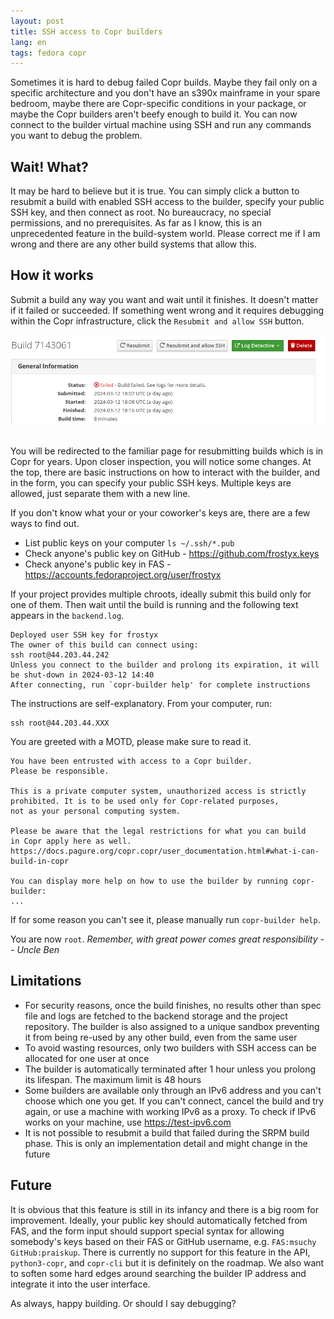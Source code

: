 ```yaml
---
layout: post
title: SSH access to Copr builders
lang: en
tags: fedora copr
---
```


Sometimes it is hard to debug failed Copr builds. Maybe they fail
only on a specific architecture and you don't have an s390x mainframe
in your spare bedroom, maybe there are Copr-specific conditions in your package,
or maybe the Copr builders aren't beefy enough to build it. You can now connect
to the builder virtual machine using SSH and run any commands you want to debug
the problem.

## Wait! What?

It may be hard to believe but it is true. You can simply click a button to
resubmit a build with enabled SSH access to the builder, specify your public SSH
key, and then connect as root. No bureaucracy, no special permissions, and no
prerequisites. As far as I know, this is an unprecedented feature in the
build-system world. Please correct me if I am wrong and there are any other
build systems that allow this.


## How it works

Submit a build any way you want and wait until it finishes. It doesn't matter
if it failed or succeeded. If something went wrong and it requires debugging
within the Copr infrastructure, click the `Resubmit and allow SSH` button.


<div class="text-center img-row row">
  <a href="/files/img/rebuild-and-allow-ssh.png"
     title="I already fixed all gain/high so these are gain/medium just for the screenshot">
    <img src="/files/img/rebuild-and-allow-ssh.png">
  </a>
</div>
<br>


You will be redirected to the familiar page for resubmitting builds which is in
Copr for years. Upon closer inspection, you will notice some changes. At the
top, there are basic instructions on how to interact with the builder, and in
the form, you can specify your public SSH keys. Multiple keys are allowed,
just separate them with a new line.

If you don't know what your or your coworker's keys are, there are a few ways to
find out.

- List public keys on your computer `ls ~/.ssh/*.pub`
- Check anyone's public key on GitHub - <https://github.com/frostyx.keys>
- Check anyone's public key in FAS - <https://accounts.fedoraproject.org/user/frostyx>

If your project provides multiple chroots, ideally submit this build only for
one of them. Then wait until the build is running and the following text appears
in the `backend.log`.

```
Deployed user SSH key for frostyx
The owner of this build can connect using:
ssh root@44.203.44.242
Unless you connect to the builder and prolong its expiration, it will be shut-down in 2024-03-12 14:40
After connecting, run `copr-builder help' for complete instructions
```

The instructions are self-explanatory. From your computer, run:

```
ssh root@44.203.44.XXX
```

You are greeted with a MOTD, please make sure to read it.

```
You have been entrusted with access to a Copr builder.
Please be responsible.

This is a private computer system, unauthorized access is strictly
prohibited. It is to be used only for Copr-related purposes,
not as your personal computing system.

Please be aware that the legal restrictions for what you can build
in Copr apply here as well.
https://docs.pagure.org/copr.copr/user_documentation.html#what-i-can-build-in-copr

You can display more help on how to use the builder by running copr-builder:
...
```
If for some reason you can't see it, please manually run `copr-builder help`.


You are now `root`. _Remember, with great power comes great responsibility --
Uncle Ben_


## Limitations

- For security reasons, once the build finishes, no results other than spec file
  and logs are fetched to the backend storage and the project repository. The
  builder is also assigned to a unique sandbox preventing it from being re-used
  by any other build, even from the same user
- To avoid wasting resources, only two builders with SSH access can be allocated
  for one user at once
- The builder is automatically terminated after 1 hour unless you prolong
  its lifespan. The maximum limit is 48 hours
- Some builders are available only through an IPv6 address and you can't choose
  which one you get. If you can't connect, cancel the build and try again, or
  use a machine with working IPv6 as a proxy. To check if IPv6 works on your
  machine, use <https://test-ipv6.com>
- It is not possible to resubmit a build that failed during the SRPM build
  phase. This is only an implementation detail and might change in the future


## Future

It is obvious that this feature is still in its infancy and there is a big room
for improvement. Ideally, your public key should automatically fetched from FAS,
and the form input should support special syntax for allowing somebody's keys
based on their FAS or GitHub username, e.g. `FAS:msuchy GitHub:praiskup`. There
is currently no support for this feature in the API, `python3-copr`, and
`copr-cli` but it is definitely on the roadmap. We also want to soften some
hard edges around searching the builder IP address and integrate it into the
user interface.

As always, happy building. Or should I say debugging?







[copr-macros]: https://docs.pagure.org/copr.copr/user_documentation.html#rpm-macros
